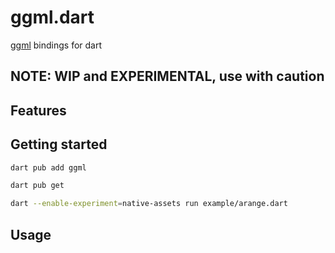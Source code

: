 # ggml.dart

[ggml](https://github.com/ggerganov/ggml) bindings for dart

## NOTE: WIP and EXPERIMENTAL, use with caution

## Features

## Getting started

```bash
dart pub add ggml

dart pub get

dart --enable-experiment=native-assets run example/arange.dart
```

## Usage
